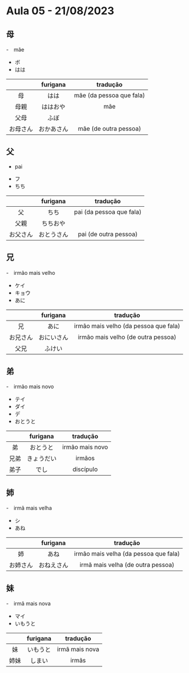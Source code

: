 # Aula 05 - 21/08/2023


## 母
-　mãe
<ul><li>ボ</li><li>はは</li></ul>

|  | furigana | tradução |
|:---:|:---:|:---:|
| 母 | はは | mãe (da pessoa que fala) |
| 母親 | ははおや | mãe |
| 父母 | ふぼ |  |
| お母さん | おかあさん | mãe (de outra pessoa) |


## 父
- pai

<ul><li>フ</li><li>ちち</li></ul>

|  | furigana | tradução |
|:---:|:---:|:---:|
| 父 | ちち | pai (da pessoa que fala) |
| 父親 | ちちおや |  |
| お父さん | おとうさん | pai (de outra pessoa) |


## 兄
-　irmão mais velho

<ul><li>ケイ</li><li>キョウ</li><li>あに</li></ul>

|  | furigana | tradução |
|:---:|:---:|:---:|
| 兄 | あに | irmão mais velho (da pessoa que fala) |
| お兄さん | おにいさん | irmão mais velho (de outra pessoa) |
| 父兄 | ふけい |  |


## 弟
-　irmão mais novo

<ul><li>テイ</li><li>ダイ</li><li>デ</li><li>おとうと</li></ul>

|  | furigana | tradução |
|:---:|:---:|:---:|
| 弟 | おとうと | irmão mais novo |
| 兄弟 | きょうだい | irmãos |
| 弟子 | でし | discípulo |


## 姉
-　irmã mais velha

<ul><li>シ</li><li>あね</li></ul>

|  | furigana | tradução |
|:---:|:---:|:---:|
| 姉 | あね | irmão mais velha (da pessoa que fala) |
| お姉さん | おねえさん | irmã mais velha (de outra pessoa) |


## 妹
-　irmã mais nova

<ul><li>マイ</li><li>いもうと</li></ul>

|  | furigana | tradução |
|:---:|:---:|:---:|
| 妹 | いもうと | irmã mais nova |
| 姉妹 | しまい | irmãs |
